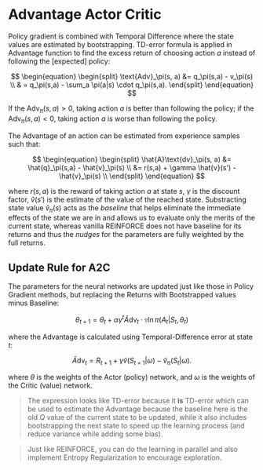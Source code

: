 # Advantage Actor Critic

Policy gradient is combined with Temporal Difference where the state values are estimated by bootstrapping. TD-error formula is applied in Advantage function to find the excess return of choosing action $a$ instead of following the [expected] policy:

$$
\begin{equation}
    \begin{split}
        \text{Adv}_\pi(s, a) &= q_\pi(s,a) - v_\pi(s) \\
        & = q_\pi(s,a) - \sum_a \pi(a|s) \cdot q_\pi(s,a).
    \end{split}
\end{equation}
$$

If the $\text{Adv}_\pi(s,a) > 0$, taking action $a$ is better than following the policy; if the $\text{Adv}_\pi(s,a) < 0$, taking action $a$ is worse than following the policy.

The Advantage of an action can be estimated from experience samples such that:

$$
\begin{equation}
    \begin{split}
        \hat{A}\text{dv}_\pi(s, a) &= \hat{q}_\pi(s,a) - \hat{v}_\pi(s) \\
        &= r(s,a) + \gamma \hat{v}(s') - \hat{v}_\pi(s) \\
    \end{split}
\end{equation}
$$

where $r(s,a)$ is the reward of taking action $a$ at state $s$, $\gamma$ is the discount factor, $\hat{v}(s')$ is the estimate of the value of the reached state. Substracting state value $\hat{v}_\pi(s)$ acts as the *baseline* that helps eliminate the immediate effects of the state we are in and allows us to evaluate only the merits of the current state, whereas vanilla REINFORCE does not have baseline for its returns and thus the *nudges* for the parameters are fully weighted by the full returns.

## Update Rule for A2C

The parameters for the neural networks are updated just like those in Policy Gradient methods, but replacing the Returns with Bootstrapped values minus Baseline:

$$
\begin{equation}
    \theta_{t+1} = \theta_t + \alpha \gamma^t \hat{A}\text{dv}_t \cdot \triangledown \ln \pi(A_t|S_t, \theta_t)
\end{equation}
$$

where the Advantage is calculated using Temporal-Difference error at state $t$:

$$
\begin{equation}
    \hat{A}\text{dv}_t = R_{t+1} + \gamma \hat{v}(S_{t+1}|\omega) - \hat{v}_\pi(S_t|\omega).
\end{equation}
$$

where $\theta$ is the weights of the Actor (policy) network, and $\omega$ is the weights of the Critic (value) network.

> The expression looks like TD-error because it **is** TD-error which can be used to estimate the Advantage because the baseline here is the old $Q$ value of the current state to be updated, while it also includes bootstrapping the next state to speed up the learning process (and reduce variance while adding some bias).

> Just like REINFORCE, you can do the learning in parallel and also implement Entropy Regularization to encourage exploration.